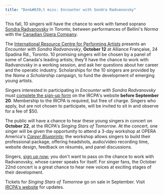 ```yaml
---
title: "Don&#039;t miss: Encounter with Sondra Radvanovsky"
---
```


This fall, 10 singers will have the chance to work with famed soprano [Sondra Radvanovsky](/scene/people/sondra-radvanovsky/) in Toronto, between performances of Bellini's *Norma* with the [Canadian Opera Company](/scene/companies/canadian-opera-company/).

The [International Resource Centre for Performing Artists](http://ircpa.net/) presents an *Encounter with Sondra Radvanovsky*, **October 12** at Alliance Française, 24 Spadina Rd., Toronto. 10 promising singers will be chosen by a panel of some of Canada's leading artists; they'll have the chance to work with Radvanovsky in a working session, and ask her questions about her career and the operatic industry. Scholarships for the 10 singers are provided by the *Name a Scholarship* campaign, to fund the development of emerging young artists.

Singers interested in participating in *Encounter with Sondra Radvanovsky* must [complete the sign-up form](http://ircpa.net/new_site/wp-content/uploads/2016/08/Singer-Sign-up-Encounter-Sondra-Radvanovsky.pdf) on the IRCPA's website **before September 20**. Membership to the IRCPA is required, but free of charge. Singers who apply, but are not chosen to participate, will be invited to sit in and observe for a fee of $50.

The public will have a chance to hear these young singers in concert on **October 22**, at the IRCPA's *Singing Stars of Tomorrow*. At the concert, one singer will be given the opportunity to attend a 3-day workshop at OPERA America's [*Career Blueprints*](http://operaamerica.org/content/about/artists/CareerBlueprints.aspx); the workshop allows singers to build their professional package, offering headshots, audio/video recording time, website design, feedback on résumés, and panel discussions.

Singers, [sign up now](http://ircpa.net/new_site/wp-content/uploads/2016/08/Singer-Sign-up-Encounter-Sondra-Radvanovsky.pdf); you don't want to pass on the chance to work with Radvanovsky, whose career speaks for itself. For singer fans, the October 22nd concert is a great chance to hear new voices at exciting stages of their development.

Tickets for *Singing Stars of Tomorrow* go on sale in September. Visit [IRCPA's website](http://ircpa.net/) for updates.

